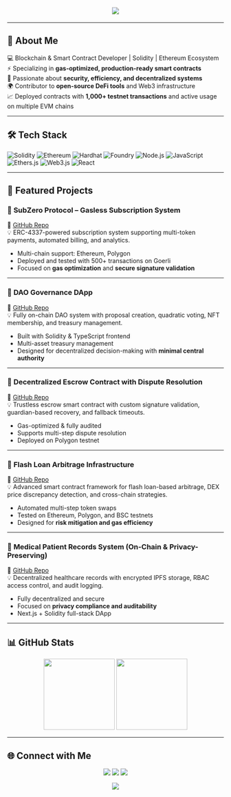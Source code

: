 <!-- Typing animation -->
<h1 align="center">
  <img src="https://readme-typing-svg.herokuapp.com?font=Orbitron&color=00F7FF&size=35&center=true&vCenter=true&width=1000&height=70&lines=Hey%2C+I'm+Arya+Singh+👋;Blockchain+%26+Smart+Contract+Developer;DeFi+%7C+NFTs+%7C+Web3;Gas-Optimized+Raw+Solidity+Contracts" />
</h1>

---

## 🚀 About Me
💻 Blockchain & Smart Contract Developer | Solidity | Ethereum Ecosystem  
⚡ Specializing in **gas-optimized, production-ready smart contracts**  
🔐 Passionate about **security, efficiency, and decentralized systems**  
🌍 Contributor to **open-source DeFi tools** and Web3 infrastructure  
📈 Deployed contracts with **1,000+ testnet transactions** and active usage on multiple EVM chains  

---

## 🛠 Tech Stack
![Solidity](https://img.shields.io/badge/Solidity-363636?style=for-the-badge&logo=solidity&logoColor=white)
![Ethereum](https://img.shields.io/badge/Ethereum-3C3C3D?style=for-the-badge&logo=ethereum&logoColor=white)
![Hardhat](https://img.shields.io/badge/Hardhat-FCC624?style=for-the-badge&logo=hardhat&logoColor=black)
![Foundry](https://img.shields.io/badge/Foundry-CC33FF?style=for-the-badge)
![Node.js](https://img.shields.io/badge/Node.js-339933?style=for-the-badge&logo=nodedotjs&logoColor=white)
![JavaScript](https://img.shields.io/badge/JavaScript-323330?style=for-the-badge&logo=javascript&logoColor=F7DF1E)
![Ethers.js](https://img.shields.io/badge/Ethers.js-253A5F?style=for-the-badge&logo=ethereum&logoColor=white)
![Web3.js](https://img.shields.io/badge/Web3.js-F16822?style=for-the-badge&logo=web3dotjs&logoColor=white)
![React](https://img.shields.io/badge/React-20232A?style=for-the-badge&logo=react&logoColor=61DAFB)

---

## 📌 Featured Projects

### 🔹 **SubZero Protocol – Gasless Subscription System**  
🔗 [GitHub Repo](https://github.com/AryaSingh22/SubZero-Protocol)  
💡 ERC-4337-powered subscription system supporting multi-token payments, automated billing, and analytics.  
- Multi-chain support: Ethereum, Polygon  
- Deployed and tested with 500+ transactions on Goerli  
- Focused on **gas optimization** and **secure signature validation**  

---

### 🔹 **DAO Governance DApp**  
🔗 [GitHub Repo](https://github.com/AryaSingh22/DAO-Governance-Dapp)  
💡 Fully on-chain DAO system with proposal creation, quadratic voting, NFT membership, and treasury management.  
- Built with Solidity & TypeScript frontend  
- Multi-asset treasury management  
- Designed for decentralized decision-making with **minimal central authority**  

---

### 🔹 **Decentralized Escrow Contract with Dispute Resolution**  
🔗 [GitHub Repo](https://github.com/AryaSingh22/Decentralized-Escrow)  
💡 Trustless escrow smart contract with custom signature validation, guardian-based recovery, and fallback timeouts.  
- Gas-optimized & fully audited  
- Supports multi-step dispute resolution  
- Deployed on Polygon testnet  

---

### 🔹 **Flash Loan Arbitrage Infrastructure**  
🔗 [GitHub Repo](https://github.com/AryaSingh22/The-Flash-Loan)  
💡 Advanced smart contract framework for flash loan-based arbitrage, DEX price discrepancy detection, and cross-chain strategies.  
- Automated multi-step token swaps  
- Tested on Ethereum, Polygon, and BSC testnets  
- Designed for **risk mitigation and gas efficiency**  

---

### 🔹 **Medical Patient Records System (On-Chain & Privacy-Preserving)**  
🔗 [GitHub Repo](https://github.com/AryaSingh22/Medical-Patients-Record-System)  
💡 Decentralized healthcare records with encrypted IPFS storage, RBAC access control, and audit logging.  
- Fully decentralized and secure  
- Focused on **privacy compliance and auditability**  
- Next.js + Solidity full-stack DApp  

---

## 📊 GitHub Stats
<p align="center">
  <img src="https://github-readme-stats.vercel.app/api?username=AryaSingh22&show_icons=true&theme=tokyonight" height="165">
  <img src="https://github-readme-streak-stats.herokuapp.com?user=AryaSingh22&theme=tokyonight" height="165">
</p>

---

## 🌐 Connect with Me
<p align="center">
  <a href="https://www.linkedin.com/in/arya-singh-322757257/"><img src="https://img.shields.io/badge/LinkedIn-0A66C2?style=for-the-badge&logo=linkedin&logoColor=white"/></a>
  <a href="mailto:singharya2209@gmail.com"><img src="https://img.shields.io/badge/Email-D14836?style=for-the-badge&logo=gmail&logoColor=white"/></a>
  <a href="https://github.com/AryaSingh22"><img src="https://img.shields.io/badge/GitHub-181717?style=for-the-badge&logo=github&logoColor=white"/></a>
</p>

<p align="center">
  <img src="https://komarev.com/ghpvc/?username=AryaSingh22&style=for-the-badge&color=00F7FF" />
</p>

